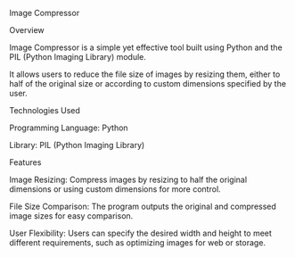 Image Compressor 

Overview

Image Compressor is a simple yet effective tool built using Python and the PIL (Python Imaging Library) module.

It allows users to reduce the file size of images by resizing them, either to half of the original size or according to custom dimensions specified by the user.



Technologies Used 

Programming Language: Python 

Library: PIL (Python Imaging Library) 

Features 

Image Resizing: Compress images by resizing to half the original dimensions or using custom dimensions for more control. 

File Size Comparison: The program outputs the original and compressed image sizes for easy comparison. 

User Flexibility: Users can specify the desired width and height to meet different requirements, such as optimizing images for web or storage.
